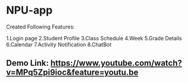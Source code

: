 # NPU-app
Created Following Features:

1.Login page
2.Student Profile
3.Class Schedule
4.Week
5.Grade Details
6.Calendar
7.Activity Notification
8.ChatBot

## Demo Link: https://www.youtube.com/watch?v=MPq5Zpi9ioc&feature=youtu.be
